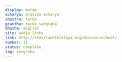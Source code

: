 ```yaml
---
display: mulam
acharya: dravida acharya
shastra: tarka
grantha: tarka sangraha
bhasha: english
site: audio links
link: http://shastranethralaya.org/discourse/mool/
number: 11
status: complete
tag: sangraha
---
```

